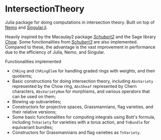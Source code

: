 # IntersectionTheory

Julia package for doing computations in intersection theory. Built on top of [Nemo](https://nemocas.org/) and [Singular.jl](https://github.com/oscar-system/Singular.jl).

Heavily inspired by the Macaulay2 package [*Schubert2*](https://faculty.math.illinois.edu/Macaulay2/doc/Macaulay2/share/doc/Macaulay2/Schubert2/html/) and the Sage library [*Chow*](https://www.math.sciences.univ-nantes.fr/~sorger/en/chow/). Some functionalities from [*Schubert3*](https://github.com/hiepdang/Sage) are also implemented. Compared to these, the advantage is the vast improvement in performance due to the efficiency of Julia, Nemo, and Singular.

Functionalities implemented

- `ChRing` and `ChRingElem` for handling graded rings with weights, and their quotients;
- Basic constructions for doing intersection theory, including `AbsVariety` represented by the Chow ring, `AbsSheaf` represented by Chern characters, `AbsVarietyHom` for morphisms, and various operators that can be used on them;
- Blowing up subvarieties;
- Constructors for projective spaces, Grassmannians, flag varieties, and their relative versions;
- Some basic functionalities for computing integrals using Bott's formula, including `TnVariety` for varieties with a torus action, and `TnBundle` for equivariant bundles;
- Constructors for Grassmannians and flag varieties as `TnVariety`.
